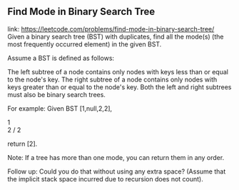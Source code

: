## Find Mode in Binary Search Tree 
link: <https://leetcode.com/problems/find-mode-in-binary-search-tree/>
Given a binary search tree (BST) with duplicates, find all the mode(s) (the most frequently occurred element) in the given BST.


Assume a BST is defined as follows:

The left subtree of a node contains only nodes with keys less than or equal to the node's key.
The right subtree of a node contains only nodes with keys greater than or equal to the node's key.
Both the left and right subtrees must also be binary search trees.




For example:
Given BST [1,null,2,2],

   1
    \
     2
    /
   2



return [2].


Note:
If a tree has more than one mode, you can return them in any order.


Follow up:
Could you do that without using any extra space? (Assume that the implicit stack space incurred due to recursion does not count).
